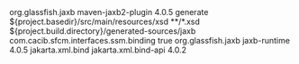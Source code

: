 <plugin>
  <groupId>org.glassfish.jaxb</groupId>
  <artifactId>maven-jaxb2-plugin</artifactId>
  <version>4.0.5</version>
  <executions>
    <execution>
      <goals><goal>generate</goal></goals>
      <configuration>
        <schemaDirectory>${project.basedir}/src/main/resources/xsd</schemaDirectory>
        <schemaIncludes>
          <include>**/*.xsd</include>
        </schemaIncludes>
        <generateDirectory>${project.build.directory}/generated-sources/jaxb</generateDirectory>
        <generatePackage>com.cacib.sfcm.interfaces.ssm.binding</generatePackage>
        <forceRegenerate>true</forceRegenerate>
      </configuration>
    </execution>
  </executions>
</plugin>




<!-- Runtime JAXB Jakarta -->
<dependency>
  <groupId>org.glassfish.jaxb</groupId>
  <artifactId>jaxb-runtime</artifactId>
  <version>4.0.5</version>
</dependency>
<!-- (optionnel, en général inclus par jaxb-runtime) -->
<dependency>
  <groupId>jakarta.xml.bind</groupId>
  <artifactId>jakarta.xml.bind-api</artifactId>
  <version>4.0.2</version>
</dependency>
